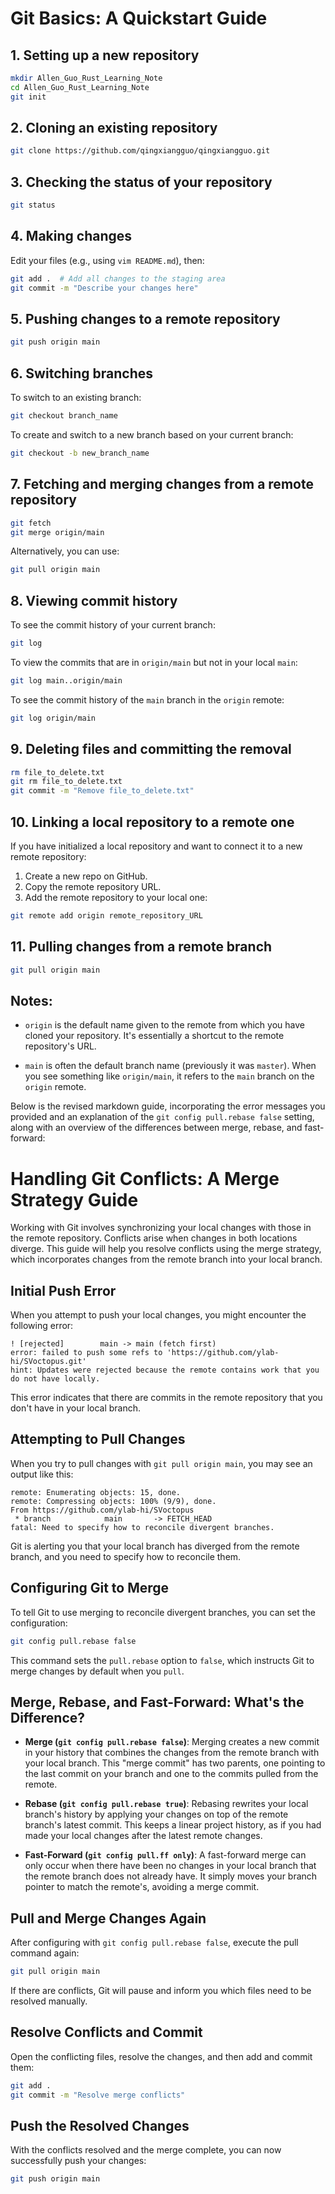 # Git Basics: A Quickstart Guide

## 1. Setting up a new repository

```bash
mkdir Allen_Guo_Rust_Learning_Note
cd Allen_Guo_Rust_Learning_Note 
git init
```

## 2. Cloning an existing repository

```bash
git clone https://github.com/qingxiangguo/qingxiangguo.git
```

## 3. Checking the status of your repository

```bash
git status
```

## 4. Making changes

Edit your files (e.g., using `vim README.md`), then:

```bash
git add .  # Add all changes to the staging area
git commit -m "Describe your changes here"
```

## 5. Pushing changes to a remote repository

```bash
git push origin main
```

## 6. Switching branches

To switch to an existing branch:

```bash
git checkout branch_name
```

To create and switch to a new branch based on your current branch:

```bash
git checkout -b new_branch_name
```

## 7. Fetching and merging changes from a remote repository

```bash
git fetch
git merge origin/main
```

Alternatively, you can use:

```bash
git pull origin main
```

## 8. Viewing commit history

To see the commit history of your current branch:

```bash
git log
```

To view the commits that are in `origin/main` but not in your local `main`:

```bash
git log main..origin/main
```

To see the commit history of the `main` branch in the `origin` remote:

```bash
git log origin/main
```

## 9. Deleting files and committing the removal

```bash
rm file_to_delete.txt
git rm file_to_delete.txt
git commit -m "Remove file_to_delete.txt"
```

## 10. Linking a local repository to a remote one

If you have initialized a local repository and want to connect it to a new remote repository:

1. Create a new repo on GitHub.
2. Copy the remote repository URL.
3. Add the remote repository to your local one:

```bash
git remote add origin remote_repository_URL
```

## 11. Pulling changes from a remote branch

```bash
git pull origin main
```

## Notes:

- `origin` is the default name given to the remote from which you have cloned your repository. It's essentially a shortcut to the remote repository's URL.
  
- `main` is often the default branch name (previously it was `master`). When you see something like `origin/main`, it refers to the `main` branch on the `origin` remote.

Below is the revised markdown guide, incorporating the error messages you provided and an explanation of the `git config pull.rebase false` setting, along with an overview of the differences between merge, rebase, and fast-forward:

# Handling Git Conflicts: A Merge Strategy Guide

Working with Git involves synchronizing your local changes with those in the remote repository. Conflicts arise when changes in both locations diverge. This guide will help you resolve conflicts using the merge strategy, which incorporates changes from the remote branch into your local branch.

## Initial Push Error

When you attempt to push your local changes, you might encounter the following error:

```
! [rejected]        main -> main (fetch first)
error: failed to push some refs to 'https://github.com/ylab-hi/SVoctopus.git'
hint: Updates were rejected because the remote contains work that you do not have locally.
```

This error indicates that there are commits in the remote repository that you don't have in your local branch.

## Attempting to Pull Changes

When you try to pull changes with `git pull origin main`, you may see an output like this:

```
remote: Enumerating objects: 15, done.
remote: Compressing objects: 100% (9/9), done.
From https://github.com/ylab-hi/SVoctopus
 * branch            main       -> FETCH_HEAD
fatal: Need to specify how to reconcile divergent branches.
```

Git is alerting you that your local branch has diverged from the remote branch, and you need to specify how to reconcile them.

## Configuring Git to Merge

To tell Git to use merging to reconcile divergent branches, you can set the configuration:

```bash
git config pull.rebase false
```

This command sets the `pull.rebase` option to `false`, which instructs Git to merge changes by default when you `pull`.

## Merge, Rebase, and Fast-Forward: What's the Difference?

- **Merge (`git config pull.rebase false`)**: Merging creates a new commit in your history that combines the changes from the remote branch with your local branch. This "merge commit" has two parents, one pointing to the last commit on your branch and one to the commits pulled from the remote.
  
- **Rebase (`git config pull.rebase true`)**: Rebasing rewrites your local branch's history by applying your changes on top of the remote branch's latest commit. This keeps a linear project history, as if you had made your local changes after the latest remote changes.

- **Fast-Forward (`git config pull.ff only`)**: A fast-forward merge can only occur when there have been no changes in your local branch that the remote branch does not already have. It simply moves your branch pointer to match the remote's, avoiding a merge commit.

## Pull and Merge Changes Again

After configuring with `git config pull.rebase false`, execute the pull command again:

```bash
git pull origin main
```

If there are conflicts, Git will pause and inform you which files need to be resolved manually.

## Resolve Conflicts and Commit

Open the conflicting files, resolve the changes, and then add and commit them:

```bash
git add .
git commit -m "Resolve merge conflicts"
```

## Push the Resolved Changes

With the conflicts resolved and the merge complete, you can now successfully push your changes:

```bash
git push origin main
```
